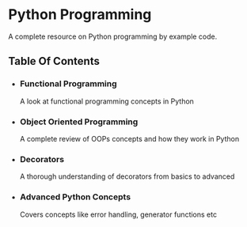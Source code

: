 # Python Programming

A complete resource on Python programming by example code.


## Table Of Contents
- ### Functional Programming
    A look at functional programming concepts in Python
- ### Object Oriented Programming
    A complete review of OOPs concepts and how they work in Python
- ### Decorators
    A thorough understanding of decorators from basics to advanced
- ### Advanced Python Concepts
    Covers concepts like error handling, generator functions etc
